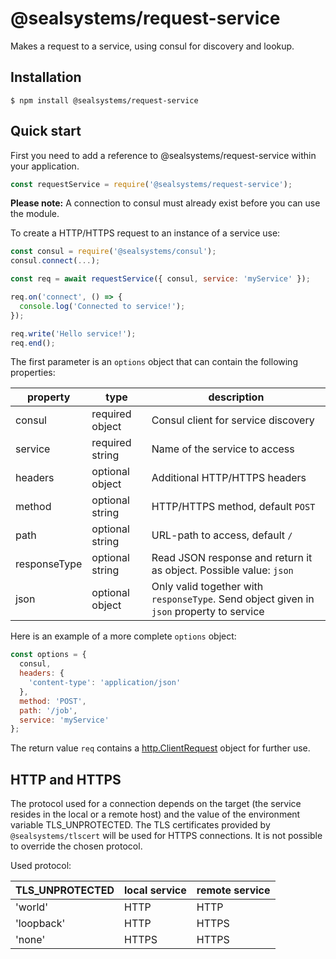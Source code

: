 # @sealsystems/request-service


Makes a request to a service, using consul for discovery and lookup.

## Installation

```shell
$ npm install @sealsystems/request-service
```

## Quick start

First you need to add a reference to @sealsystems/request-service within your application.

```javascript
const requestService = require('@sealsystems/request-service');
```

**Please note:** A connection to consul must already exist before you can use the module.

To create a HTTP/HTTPS request to an instance of a service use:

```javascript
const consul = require('@sealsystems/consul');
consul.connect(...);

const req = await requestService({ consul, service: 'myService' });

req.on('connect', () => {
  console.log('Connected to service!');
});

req.write('Hello service!');
req.end();
```

The first parameter is an `options` object that can contain the following properties:

| property     | type            | description                                                                              |
|--------------|-----------------|------------------------------------------------------------------------------------------|
| consul       | required object | Consul client for service discovery                                                      |
| service      | required string | Name of the service to access                                                            |
| headers      | optional object | Additional HTTP/HTTPS headers                                                            |
| method       | optional string | HTTP/HTTPS method, default `POST`                                                        |
| path         | optional string | URL-path to access, default `/`                                                          |
| responseType | optional string | Read JSON response and return it as object. Possible value: `json`                       |
| json         | optional object | Only valid together with `responseType`. Send object given in `json` property to service |

Here is an example of a more complete `options` object:

```javascript
const options = {
  consul,
  headers: {
    'content-type': 'application/json'
  },
  method: 'POST',
  path: '/job',
  service: 'myService'
};
```

The return value `req` contains a [http.ClientRequest](https://nodejs.org/api/http.html#http_class_http_clientrequest) object for further use.

## HTTP and HTTPS

The protocol used for a connection depends on the target (the service resides in the local or a remote host) and the value of the environment variable TLS_UNPROTECTED. The TLS certificates provided by `@sealsystems/tlscert` will be used for HTTPS connections. It is not possible to override the chosen protocol.

Used protocol:

| TLS_UNPROTECTED | local service | remote service |
| --------------- | ------------- | -------------- |
| 'world'         | HTTP          | HTTP           |
| 'loopback'      | HTTP          | HTTPS          |
| 'none'          | HTTPS         | HTTPS          |
